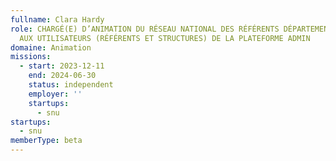 ```yaml
---
fullname: Clara Hardy
role: CHARGÉ(E) D’ANIMATION DU RÉSEAU NATIONAL DES RÉFÉRENTS DÉPARTEMENTAUX ET D’ASSISTANCE
  AUX UTILISATEURS (RÉFÉRENTS ET STRUCTURES) DE LA PLATEFORME ADMIN
domaine: Animation
missions:
  - start: 2023-12-11
    end: 2024-06-30
    status: independent
    employer: ''
    startups:
      - snu
startups:
  - snu
memberType: beta
---
```

